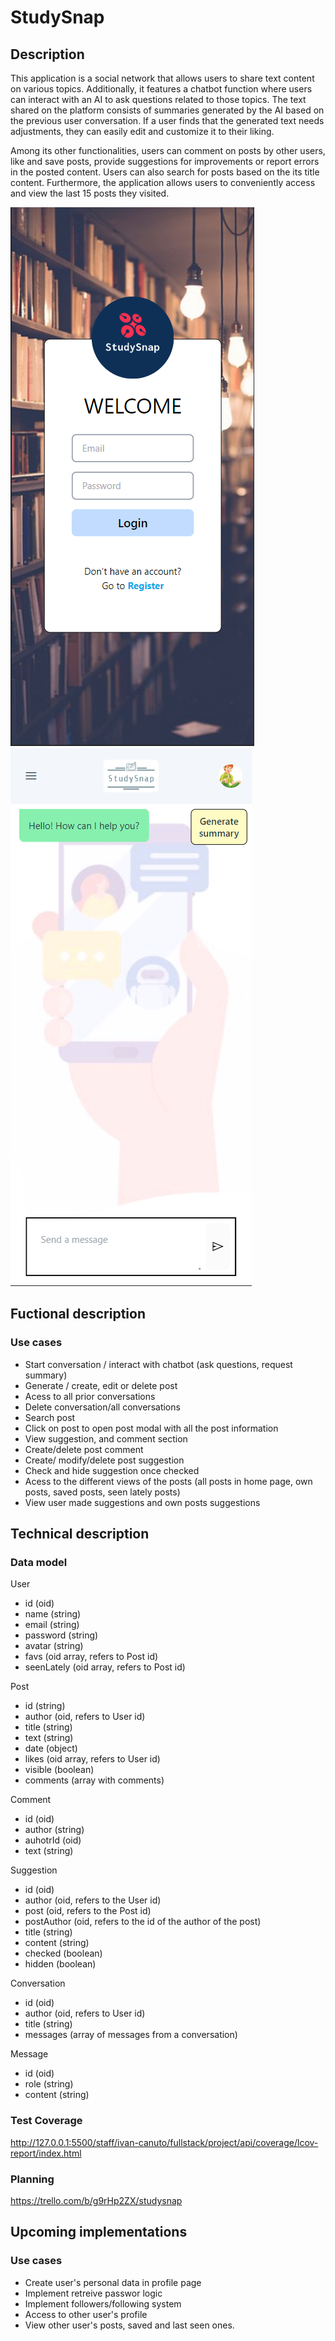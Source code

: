 # StudySnap

## Description

This application is a social network that allows users to share text content on various topics. Additionally, it features a chatbot function where users can interact with an AI to ask questions related to those topics. The text shared on the platform consists of summaries generated by the AI based on the previous user conversation. If a user finds that the generated text needs adjustments, they can easily edit and customize it to their liking.

Among its other functionalities, users can comment on posts by other users, like and save posts, provide suggestions for improvements or report errors in the posted content. Users can also search for posts based on the its title content. Furthermore, the application allows users to conveniently access and view the last 15 posts they visited.

![](./images/StudySnap1.PNG)
![](./images/StudySnap2.PNG)

## Fuctional description

### Use cases
- Start conversation / interact with chatbot (ask questions, request summary)
- Generate / create, edit or delete post
- Acess to all prior conversations
- Delete conversation/all conversations
- Search post
- Click on post to open post modal with all the post information
- View suggestion, and comment section
- Create/delete post comment
- Create/ modify/delete post suggestion
- Check and hide suggestion once checked
- Acess to the different views of the posts (all posts in home page, own posts, saved posts, seen lately posts)
- View user made suggestions and own posts suggestions

## Technical description

### Data model

User
- id (oid)
- name (string)
- email (string)
- password (string)
- avatar (string)
- favs (oid array, refers to Post id)
- seenLately (oid array, refers to Post id)

Post
- id (string)
- author (oid, refers to User id)
- title (string)
- text (string)
- date (object)
- likes (oid array, refers to User id)
- visible (boolean)
- comments (array with comments)

Comment
- id (oid)
- author (string)
- auhotrId (oid)
- text (string)

Suggestion
- id (oid)
- author (oid, refers to the User id)
- post (oid, refers to the Post id)
- postAuthor (oid, refers to the id of the author of the post)
- title (string)
- content (string)
- checked (boolean)
- hidden (boolean)

Conversation
- id (oid)
- author (oid, refers to User id)
- title (string)
- messages (array of messages from a conversation)

Message
- id (oid)
- role (string)
- content (string)


### Test Coverage

http://127.0.0.1:5500/staff/ivan-canuto/fullstack/project/api/coverage/lcov-report/index.html

### Planning

https://trello.com/b/g9rHp2ZX/studysnap

## Upcoming implementations

### Use cases

- Create user's personal data in profile page
- Implement retreive passwor logic
- Implement followers/following system
- Access to other user's profile
- View other user's posts, saved and last seen ones.